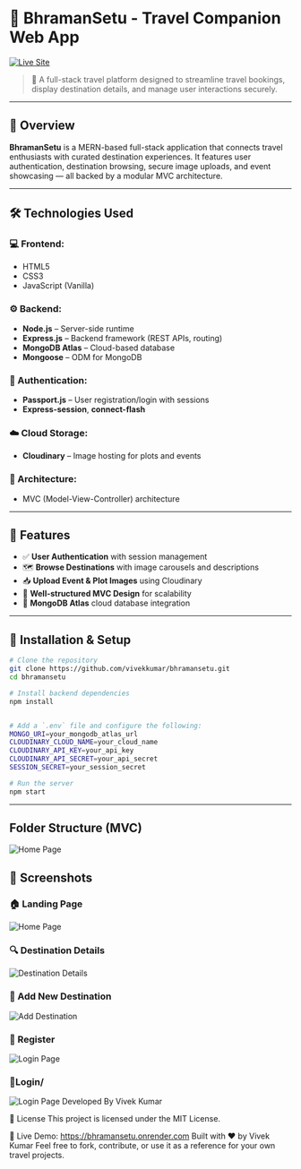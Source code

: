 # 🌉 BhramanSetu - Travel Companion Web App

[![Live Site](https://img.shields.io/badge/Live%20Demo-BhramanSetu-green?style=for-the-badge)](https://bhramansetu.onrender.com)

> 🚀 A full-stack travel platform designed to streamline travel bookings, display destination details, and manage user interactions securely.

---

## 📌 Overview

**BhramanSetu** is a MERN-based full-stack application that connects travel enthusiasts with curated destination experiences. It features user authentication, destination browsing, secure image uploads, and event showcasing — all backed by a modular MVC architecture.

---

## 🛠️ Technologies Used

### 💻 Frontend:
- HTML5
- CSS3
- JavaScript (Vanilla)

### ⚙️ Backend:
- **Node.js** – Server-side runtime
- **Express.js** – Backend framework (REST APIs, routing)
- **MongoDB Atlas** – Cloud-based database
- **Mongoose** – ODM for MongoDB

### 🔐 Authentication:
- **Passport.js** – User registration/login with sessions
- **Express-session**, **connect-flash**

### ☁️ Cloud Storage:
- **Cloudinary** – Image hosting for plots and events

### 🧱 Architecture:
- MVC (Model-View-Controller) architecture

---

## 🧰 Features

- ✅ **User Authentication** with session management
- 🗺️ **Browse Destinations** with image carousels and descriptions
- 📥 **Upload Event & Plot Images** using Cloudinary
- 🧭 **Well-structured MVC Design** for scalability
- 🧠 **MongoDB Atlas** cloud database integration



---

## 🚀 Installation & Setup

```bash
# Clone the repository
git clone https://github.com/vivekkumar/bhramansetu.git
cd bhramansetu

# Install backend dependencies
npm install


# Add a `.env` file and configure the following:
MONGO_URI=your_mongodb_atlas_url
CLOUDINARY_CLOUD_NAME=your_cloud_name
CLOUDINARY_API_KEY=your_api_key
CLOUDINARY_API_SECRET=your_api_secret
SESSION_SECRET=your_session_secret

# Run the server
npm start
```
---

##  Folder Structure (MVC)
![Home Page](assets/screenshots/foler_structure.png)


## 📸 Screenshots

### 🏠 Landing Page
![Home Page](assets/screenshots/home.png)

### 🔍 Destination Details
![Destination Details](assets/screenshots/details.png)

### 📝 Add New Destination
![Add Destination](assets/screenshots/add.png)

### 🔐 Register
![Login Page](assets/screenshots/register.png)

### 🔐Login/
![Login Page](assets/screenshots/login.png)
Developed By
Vivek Kumar

📝 License
This project is licensed under the MIT License.

🔗 Live Demo: https://bhramansetu.onrender.com
Built with ❤️ by Vivek Kumar
Feel free to fork, contribute, or use it as a reference for your own travel projects.
